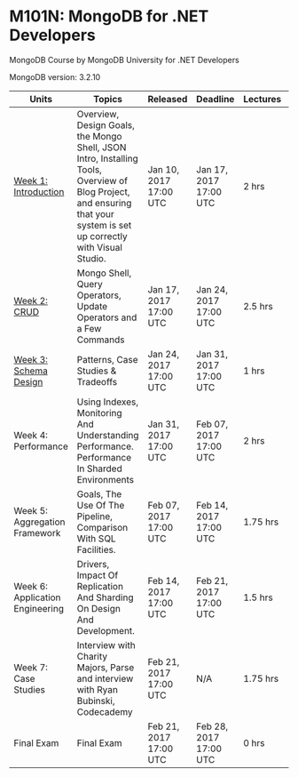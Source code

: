 # M101N: MongoDB for .NET Developers
MongoDB Course by MongoDB University for .NET Developers

MongoDB version: 3.2.10

<div class="container">
      <section>
        <table class="table table-striped">
          <thead>
            <tr>
              <th>Units</th>
              <th>Topics</th>
              <th>Released</th>
              <th>Deadline</th>
              <th>Lectures</th>
              <th>Homework</th>
            </tr>
          </thead>
          <tbody>
            <tr>
              <td><a href="https://github.com/GyokayAli/M101N-MongoDB-for-.NET-Developers/tree/master/Week1">
                Week 1: Introduction
              </a></td>
              <td class="topics">Overview, Design Goals, the Mongo Shell, JSON Intro,  Installing Tools, Overview of Blog Project, and ensuring that your system is set up correctly with Visual Studio.</td>
              <td class="day">
		Jan 10, 2017
		<br/>
		17:00 UTC
              </td>
              <td class="day">
		Jan 17, 2017
		<br/>
		17:00 UTC
              </td>
              <td>2 hrs</td>
              <td>3 hrs</td>
            </tr>
            <tr>
              <td><a href="https://github.com/GyokayAli/M101N-MongoDB-for-.NET-Developers/tree/master/Week2">
                Week 2: CRUD
              </a></td>
              <td class="topics">Mongo Shell, Query Operators, Update Operators and a  Few Commands</td>
              <td class="day">
		Jan 17, 2017
		<br/>
		17:00 UTC
              </td>
              <td class="day">
		Jan 24, 2017
		<br/>
		17:00 UTC
              </td>
              <td>2.5 hrs</td>
              <td>3 hrs</td>
            </tr>
            <tr>
              <td><a href="https://github.com/GyokayAli/M101N-MongoDB-for-.NET-Developers/tree/master/Week3">
                Week 3: Schema Design
              </a></td>
              <td class="topics">Patterns, Case Studies &amp; Tradeoffs</td>
              <td class="day">
		Jan 24, 2017
		<br/>
		17:00 UTC
              </td>
              <td class="day">
		Jan 31, 2017
		<br/>
		17:00 UTC
              </td>
              <td>1 hrs</td>
              <td>3 hrs</td>
            </tr>
            <tr>
                <td>Week 4: Performance</td>
              <td class="topics">Using Indexes, Monitoring And Understanding  Performance. Performance In Sharded Environments</td>
              <td class="day">
		Jan 31, 2017
		<br/>
		17:00 UTC
              </td>
              <td class="day">
		Feb 07, 2017
		<br/>
		17:00 UTC
              </td>
              <td>2 hrs</td>
              <td>3 hrs</td>
            </tr>
            <tr>
                <td>Week 5: Aggregation Framework</td>
              <td class="topics">Goals, The Use Of The Pipeline, Comparison With SQL  Facilities.</td>
              <td class="day">
		Feb 07, 2017
		<br/>
		17:00 UTC
              </td>
              <td class="day">
		Feb 14, 2017
		<br/>
		17:00 UTC
              </td>
              <td>1.75 hrs</td>
              <td>3 hrs</td>
            </tr>
            <tr>
                <td>Week 6: Application Engineering</td>
              <td class="topics">Drivers, Impact Of Replication And Sharding On Design  And Development.</td>
              <td class="day">
		Feb 14, 2017
		<br/>
		17:00 UTC
              </td>
              <td class="day">
		Feb 21, 2017
		<br/>
		17:00 UTC
              </td>
              <td>1.5 hrs</td>
              <td>3 hrs</td>
            </tr>
            <tr>
                <td>Week 7: Case Studies</td>
              <td class="topics">Interview with Charity Majors, Parse and interview with Ryan Bubinski, Codecademy</td>
              <td class="day">
		Feb 21, 2017
		<br/>
		17:00 UTC
              </td>
              <td class="day">
		N/A
              </td>
              <td>1.75 hrs</td>
              <td>0 hrs</td>
            </tr>
            <tr>
                <td>Final Exam</td>
              <td class="topics">Final Exam</td>
              <td class="day">
		Feb 21, 2017
		<br/>
		17:00 UTC
              </td>
              <td class="day">
		Feb 28, 2017
		<br/>
		17:00 UTC
              </td>
              <td>0 hrs</td>
              <td>3 hrs</td>
            </tr>
          </tbody>
        </table>
      </section>
      <div>
      </div>
    </div>
  </div>
</div>
